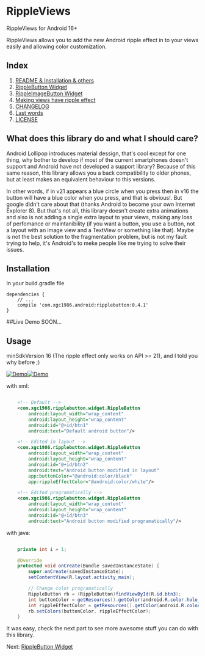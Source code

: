 
# RippleViews

RippleViews for Android 16+

RippleViews allows you to add the new Android ripple effect in to your views easily and allowing color customization.

## Index
1. [README & Installation & others](#)
2. [RippleButton Widget](docs/RippleButton.md)
3. [RippleImageButton Widget](docs/RippleImageButton.md)
4. [Making views have ripple effect](docs/RippleDrawableHelper.md)
5. [CHANGELOG](CHANGELOG.md)
6. [Last words](docs/Thanks.md)
7. [LICENSE](docs/LICENSE.md)

## What does this library do and what I should care?
Android Lollipop introduces material dessign, that's cool except for one thing, why bother to develop if most of the current smartphones doesn't support and Android have not developed a support library? Because of this same reason, this library allows you a back compatibility to older phones, but at least makes an equivalent behaviour to this versions.

In other words, if in v21 appears a blue circle when you press then in v16 the button will have a blue color when you press, and that is obvious!. But google didn't care about that (thanks Android to become your own Internet Explorer 8). But that's not all, this library doesn't create extra animations and also is not adding a single extra layout to your views, making any loss of perfomance or maintanibility (if you want a button, you use a button, not a layout with an image view and a TextView or something like that). Maybe is not the best solution to the fragmentation problem, but is not my fault trying to help, it's Android's to  meke people like me trying to solve their issues.

## Installation
In your build.gradle file

    dependencies {
        // ...
        compile 'com.xgc1986.android:ripplebutton:0.4.1'
    }

##Live Demo
SOON...

## Usage
minSdkVersion 16 (The ripple effect only works on API >= 21), and I told you why before ;)

[![Demo](docs/img/main.gif)](demo)[![Demo](docs/img/DrawableHelperV212.gif)](demo)

with xml:
```xml

    <!-- Default -->
    <com.xgc1986.ripplebutton.widget.RippleButton
        android:layout_width="wrap_content"
        android:layout_height="wrap_content"
        android:id="@+id/btn1"
        android:text="Default android button"/>

    <!-- Edited in layout -->
    <com.xgc1986.ripplebutton.widget.RippleButton
        android:layout_width="wrap_content"
        android:layout_height="wrap_content"
        android:id="@+id/btn2"
        android:text="Android button modified in layout"
        app:buttonColor="@android:color/black"
        app:rippleEffectColor="@android:color/white"/>

    <!-- Edited programatically -->
    <com.xgc1986.ripplebutton.widget.RippleButton
        android:layout_width="wrap_content"
        android:layout_height="wrap_content"
        android:id="@+id/btn3"
        android:text="Android button modified programatically"/>
```

with java:
```java

    private int i = 1;

    @Override
    protected void onCreate(Bundle savedInstanceState) {
        super.onCreate(savedInstanceState);
        setContentView(R.layout.activity_main);

	    // Change color programatically
        RippleButton rb = (RippleButton)findViewById(R.id.btn3);
        int buttonColor = getResources().getColor(android.R.color.holo_red_light);
        int rippleEffectColor = getResources().getColor(android.R.color.holo_blue_light);
        rb.setColors(buttonColor, rippleEffectColor);
    }
```

It was easy, check the next part to see more awesome stuff you can do with this library.


Next: [RippleButton Widget](docs/RippleButton.md)




